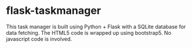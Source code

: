 # flask-taskmanager

 This task manager is built using Python + Flask with a SQLite database for data fetching. The HTML5 code is wrapped up using bootstrap5. No javascript code is involved. 
